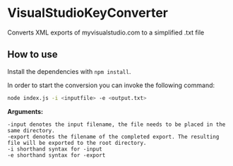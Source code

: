 # VisualStudioKeyConverter
Converts XML exports of myvisualstudio.com to a simplified .txt file

## How to use

Install the dependencies with `npm install`.

In order to start the conversion you can invoke the following command:
```bash
node index.js -i <inputfile> -e <output.txt>
```

**Arguments:**
```
-input denotes the input filename, the file needs to be placed in the same directory.
-export denotes the filename of the completed export. The resulting file will be exported to the root directory.
-i shorthand syntax for -input
-e shorthand syntax for -export
```
